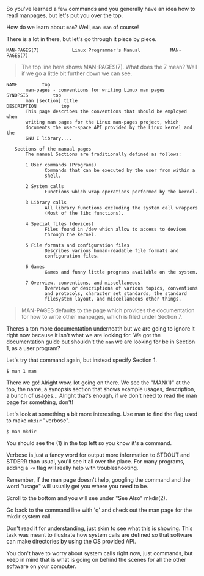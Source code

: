 So you've learned a few commands and you generally have an idea how to read manpages, but let's put you over the top.

How do we learn about ```man```? Well, ```man man``` of course!

There is a lot in there, but let's go through it piece by piece.

```
MAN-PAGES(7)            Linux Programmer's Manual           MAN-PAGES(7)
```
> The top line here shows MAN-PAGES(7). What does the 7 mean? Well if we go a little bit further down we can see.
```
NAME         top
       man-pages - conventions for writing Linux man pages
SYNOPSIS         top
       man [section] title
DESCRIPTION         top
       This page describes the conventions that should be employed when
       writing man pages for the Linux man-pages project, which
       documents the user-space API provided by the Linux kernel and the
       GNU C library....

   Sections of the manual pages
       The manual Sections are traditionally defined as follows:

       1 User commands (Programs)
              Commands that can be executed by the user from within a
              shell.

       2 System calls
              Functions which wrap operations performed by the kernel.

       3 Library calls
              All library functions excluding the system call wrappers
              (Most of the libc functions).

       4 Special files (devices)
              Files found in /dev which allow to access to devices
              through the kernel.

       5 File formats and configuration files
              Describes various human-readable file formats and
              configuration files.

       6 Games
              Games and funny little programs available on the system.

       7 Overview, conventions, and miscellaneous
              Overviews or descriptions of various topics, conventions
              and protocols, character set standards, the standard
              filesystem layout, and miscellaneous other things.
```
> MAN-PAGES defaults to the page which provides the documentation for how to write other manpages, which is filed under Section 7.

Theres a ton more documentation underneath but we are going to ignore it right now because it isn't what we are looking for. We got the documentation guide but shouldn't the ```man``` we are looking for be in Section 1, as a user program?

Let's try that command again, but instead specify Section 1.

```
$ man 1 man
```

There we go! Alright wow, lot going on there. We see the "MAN(1)" at the top, the name, a synopsis section that shows example usages, description, a bunch of usages... Alright that's enough, if we don't need to read the man page for something, don't!

Let's look at something a bit more interesting. Use man to find the flag used to make ```mkdir``` "verbose".

```
$ man mkdir
```

You should see the (1) in the top left so you know it's a command.

Verbose is just a fancy word for output more information to STDOUT and STDERR than usual, you'll see it all over the place. For many programs, adding a ```-v``` flag will really help with troubleshooting.

Remember, if the man page doesn't help, googling the command and the word "usage" will usually get you where you need to be.

Scroll to the bottom and you will see under "See Also" mkdir(2).

Go back to the command line with 'q' and check out the man page for the mkdir system call.

Don't read it for understanding, just skim to see what this is showing. This task was meant to illustrate how system calls are defined so that software can make directories by using the OS provided API.  

You don't have to worry about system calls right now, just commands, but keep in mind that is what is going on behind the scenes for all the other software on your computer.
